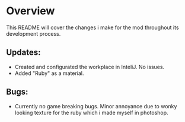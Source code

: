 # Overview
This README will cover the changes i make for the mod throughout its development process.

## Updates:
- Created and configurated the workplace in InteliJ. No issues.
- Added "Ruby" as a material. 

## Bugs:
- Currently no game breaking bugs. Minor annoyance due to wonky looking texture for the ruby which i made myself in photoshop.
